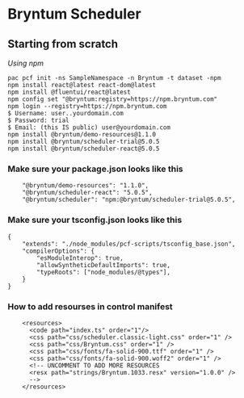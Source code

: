 # Bryntum Scheduler 

## Starting from scratch

*Using npm*

```
pac pcf init -ns SampleNamespace -n Bryntum -t dataset -npm
npm install react@latest react-dom@latest
npm install @fluentui/react@latest
npm config set "@bryntum:registry=https://npm.bryntum.com"
npm login --registry=https://npm.bryntum.com
$ Username: user..yourdomain.com
$ Password: trial
$ Email: (this IS public) user@yourdomain.com
npm install @bryntum/demo-resources@1.1.0
npm install @bryntum/scheduler-trial@5.0.5
npm install @bryntum/scheduler-react@5.0.5
```
### Make sure your package.json looks like this
```
    "@bryntum/demo-resources": "1.1.0",
    "@bryntum/scheduler-react": "5.0.5",
    "@bryntum/scheduler": "npm:@bryntum/scheduler-trial@5.0.5",
```

### Make sure your tsconfig.json looks like this
```
{
    "extends": "./node_modules/pcf-scripts/tsconfig_base.json",
    "compilerOptions": {
        "esModuleInterop": true,
        "allowSyntheticDefaultImports": true,
        "typeRoots": ["node_modules/@types"],
    }
}
```

### How to add resourses in control manifest
```
    <resources>
      <code path="index.ts" order="1"/>
      <css path="css/scheduler.classic-light.css" order="1" />
      <css path="css/Bryntum.css" order="1" />
      <css path="css/fonts/fa-solid-900.ttf" order="1" />
      <css path="css/fonts/fa-solid-900.woff2" order="1" />
      <!-- UNCOMMENT TO ADD MORE RESOURCES
      <resx path="strings/Bryntum.1033.resx" version="1.0.0" />
      -->
    </resources>
```